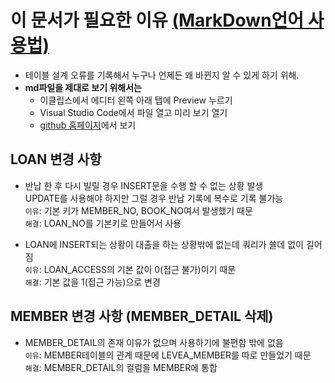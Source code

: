 # 이 문서가 필요한 이유 [(MarkDown언어 사용법)](https://heropy.blog/2017/09/30/markdown/)
- 테이블 설계 오류를 기록해서 누구나 언제든 왜 바뀐지 알 수 있게 하기 위해.
- **md파일을 제대로 보기 위해서는**
  - 이클립스에서 에디터 왼쪽 아래 탭에 Preview 누르기
  - Visual Studio Code에서 파일 열고 미리 보기 열기
  - [github 홈페이지](https://github.com/2021-05-JAVA-DEVELOPER/web-project-team1-librarian/blob/main/src/main/java/com/itwill/librarian/%ED%85%8C%EC%9D%B4%EB%B8%94%20%EB%B3%80%EA%B2%BD%20%EC%9A%94%EA%B5%AC%20%EC%82%AC%ED%95%AD.md)에서 보기

## LOAN 변경 사항
- 반납 한 후 다시 빌릴 경우 INSERT문을 수행 할 수 없는 상황 발생  
  UPDATE를 사용해야 하지만 그럴 경우 반납 기록에 복수로 기록 불가능  
  `이유`: 기본 키가 MEMBER_NO, BOOK_NO여서 발생했기 때문  
  `해결`: LOAN_NO를 기본키로 만들어서 사용  
  
- LOAN에 INSERT되는 상황이 대출을 하는 상황밖에 없는데 쿼리가 쓸데 없이 길어짐  
  `이유`: LOAN_ACCESS의 기본 값이 0(접근 불가)이기 때문  
  `해결`: 기본 값을 1(접근 가능)으로 변경  
  
## MEMBER 변경 사항 (MEMBER_DETAIL 삭제)
 - MEMBER_DETAIL의 존재 이유가 없으며 사용하기에 불편함 밖에 없음  
   `이유`: MEMBER테이블의 관계 때문에 LEVEA_MEMBER를 따로 만들었기 때문  
   `해결`: MEMBER_DETAIL의 컬럼을 MEMBER에 통합